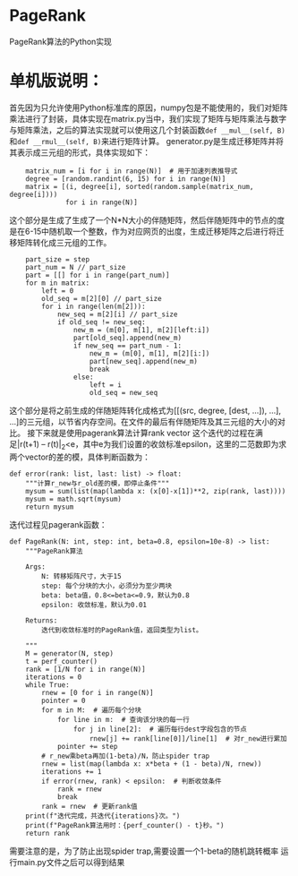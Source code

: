 # PageRank

PageRank算法的Python实现

# 单机版说明：
首先因为只允许使用Python标准库的原因，numpy包是不能使用的，我们对矩阵乘法进行了封装，具体实现在matrix.py当中，我们实现了矩阵与矩阵乘法与数字与矩阵乘法，之后的算法实现就可以使用这几个封装函数`def __mul__(self, B)`和`def __rmul__(self, B)`来进行矩阵计算。
generator.py是生成迁移矩阵并将其表示成三元组的形式，具体实现如下：
```
    matrix_num = [i for i in range(N)]  # 用于加速列表推导式
    degree = [random.randint(6, 15) for i in range(N)]
    matrix = [(i, degree[i], sorted(random.sample(matrix_num, degree[i])))
              for i in range(N)]
```
这个部分是生成了生成了一个N*N大小的伴随矩阵，然后伴随矩阵中的节点的度是在6-15中随机取一个整数，作为对应网页的出度，生成迁移矩阵之后进行将迁移矩阵转化成三元组的工作。
```
    part_size = step
    part_num = N // part_size
    part = [[] for i in range(part_num)]
    for m in matrix:
        left = 0
        old_seq = m[2][0] // part_size
        for i in range(len(m[2])):
            new_seq = m[2][i] // part_size
            if old_seq != new_seq:
                new_m = (m[0], m[1], m[2][left:i])
                part[old_seq].append(new_m)
                if new_seq == part_num - 1:
                    new_m = (m[0], m[1], m[2][i:])
                    part[new_seq].append(new_m)
                    break
                else:
                    left = i
                    old_seq = new_seq
```
这个部分是将之前生成的伴随矩阵转化成格式为[[(src, degree, [dest, ...]), ...], ...]的三元组，以节省内存空间。在文件的最后有伴随矩阵及其三元组的大小的对比。
接下来就是使用pagerank算法计算rank vector
这个迭代的过程在满足|r(t+1) – r(t)|<sub>2</sub><e，其中e为我们设置的收敛标准epsilon，这里的二范数即为求两个vector的差的模，具体判断函数为：
```
def error(rank: list, last: list) -> float:
    """计算r_new与r_old差的模，即停止条件"""
    mysum = sum(list(map(lambda x: (x[0]-x[1])**2, zip(rank, last))))
    mysum = math.sqrt(mysum)
    return mysum
```
迭代过程见pagerank函数：
```
def PageRank(N: int, step: int, beta=0.8, epsilon=10e-8) -> list:
    """PageRank算法

    Args:
        N: 转移矩阵尺寸，大于15
        step: 每个分块的大小，必须分为至少两块
        beta: beta值，0.8<=beta<=0.9，默认为0.8
        epsilon: 收敛标准，默认为0.01

    Returns:
        迭代到收敛标准时的PageRank值，返回类型为list。

    """
    M = generator(N, step)
    t = perf_counter()
    rank = [1/N for i in range(N)]
    iterations = 0
    while True:
        rnew = [0 for i in range(N)]
        pointer = 0
        for m in M:  # 遍历每个分块
            for line in m:  # 查询该分块的每一行
                for j in line[2]:  # 遍历每行dest字段包含的节点
                    rnew[j] += rank[line[0]]/line[1]  # 对r_new进行累加
            pointer += step
        # r_new乘beta再加(1-beta)/N，防止spider trap
        rnew = list(map(lambda x: x*beta + (1 - beta)/N, rnew))
        iterations += 1
        if error(rnew, rank) < epsilon:  # 判断收敛条件
            rank = rnew
            break
        rank = rnew  # 更新rank值
    print(f"迭代完成，共迭代{iterations}次。")
    print(f"PageRank算法用时：{perf_counter() - t}秒。")
    return rank
```
需要注意的是，为了防止出现spider trap,需要设置一个1-beta的随机跳转概率
运行main.py文件之后可以得到结果
